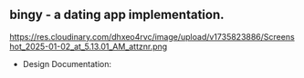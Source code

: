 ## bingy - a dating app implementation.

https://res.cloudinary.com/dhxeo4rvc/image/upload/v1735823886/Screenshot_2025-01-02_at_5.13.01_AM_attznr.png

- Design Documentation: 
